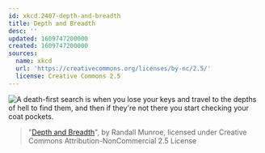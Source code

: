```yaml
---
id: xkcd.2407-depth-and-breadth
title: Depth and Breadth
desc: ''
updated: 1609747200000
created: 1609747200000
sources:
  name: xkcd
  url: 'https://creativecommons.org/licenses/by-nc/2.5/'
  license: Creative Commons 2.5
---
```

![A death-first search is when you lose your keys and travel to the depths of hell to find them, and then if they're not there you start checking your coat pockets.](https://imgs.xkcd.com/comics/depth_and_breadth.png)
> "[Depth and Breadth](https://xkcd.com/2407/)", by Randall Munroe, licensed under Creative Commons Attribution-NonCommercial 2.5 License
